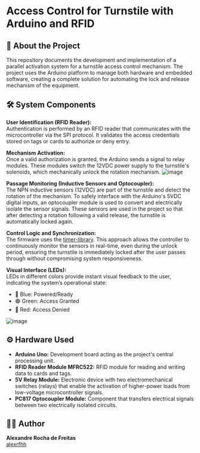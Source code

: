 # Access Control for Turnstile with Arduino and RFID

## 📖 About the Project

This repository documents the development and implementation of a parallel activation system for a turnstile access control mechanism. The project uses the Arduino platform to manage both hardware and embedded software, creating a complete solution for automating the lock and release mechanism of the equipment.

## 🛠️ System Components

**User Identification (RFID Reader):**  
Authentication is performed by an RFID reader that communicates with the microcontroller via the SPI protocol. It validates the access credentials stored on tags or cards to authorize or deny entry.

**Mechanism Activation:**  
Once a valid authorization is granted, the Arduino sends a signal to relay modules. These modules switch the 12VDC power supply to the turnstile's solenoids, which mechanically unlock the rotation mechanism.
![image](https://github.com/user-attachments/assets/9e9fe487-2d3d-4c25-b3e3-9e5f08d3dce2)

**Passage Monitoring (Inductive Sensors and Optocoupler):**  
The NPN inductive sensors (12VDC) are part of the turnstile and detect the rotation of the mechanism. To safely interface with the Arduino's 5VDC digital inputs, an optocoupler module is used to convert and electrically isolate the sensor signals. These sensors are used in the project so that after detecting a rotation following a valid release, the turnstile is automatically locked again.

**Control Logic and Synchronization:**  
The firmware uses the [timer-library](https://github.com/contrem/arduino-timer/tree/master). This approach allows the controller to continuously monitor the sensors in real-time, even during the unlock period, ensuring the turnstile is immediately locked after the user passes through without compromising system responsiveness.

**Visual Interface (LEDs):**  
LEDs in different colors provide instant visual feedback to the user, indicating the system’s operational state:  
- 🔵 Blue: Powered/Ready  
- 🟢 Green: Access Granted  
- 🔴 Red: Access Denied

![image](https://github.com/user-attachments/assets/fc080a35-ba9a-498c-91a7-49fa5ba3347e)


## ⚙️ Hardware Used

- **Arduino Uno:** Development board acting as the project's central processing unit.  
- **RFID Reader Module MFRC522:** RFID module for reading and writing data to cards and tags.
- **5V Relay Module:** Electronic device with two electromechanical switches (relays) that enable the activation of higher-power loads from low-voltage microcontroller signals.
- **PC817 Optocoupler Module:** Component that transfers electrical signals between two electrically isolated circuits.


## 👨‍💻 Author

**Alexandre Rocha de Freitas**  
[alexrfhh](mailto:alexrfhh)

